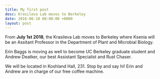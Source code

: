 ```yaml
---
title: My first post
desc: Krasileva Lab moves to Berkeley
date: 2016-06-10 00:00:00 +0000
layout: post
---
```

From **July 1st 2018**, the Krasileva Lab moves to Berkeley where Ksenia will be an Assitant Professor in the Department of Plant and Microbial Biology.

Erin Baggs is moving as well to become UC Berkeley graduate student and Andrew Deatker, our best Assistant Specialist and Rust Chaser.

We will be located in Koshland Hall, 231. Stop by and say hi! Erin and Andrew are in charge of our free coffee machine.
